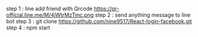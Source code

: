 step 1 : line add friend with Qrcode https://qr-official.line.me/M/4jWtrMzTmc.png
step 2 : send anything message to line bot
step 3 : git clone https://github.com/nine9517/React-login-facebook.git
step 4 : npm start
